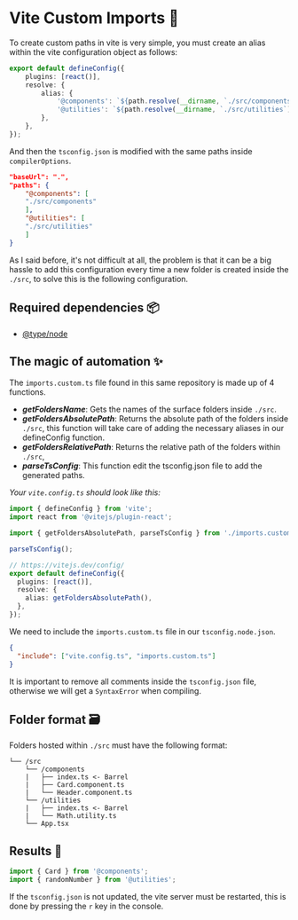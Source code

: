 # Vite Custom Imports 📂

To create custom paths in vite is very simple, you must create an alias within the vite configuration object as follows:

```ts
export default defineConfig({
    plugins: [react()],
    resolve: {
        alias: {
            '@components': `${path.resolve(__dirname, `./src/components`)}`,
            '@utilities': `${path.resolve(__dirname, `./src/utilities`)}`,
        },
    },
});
```

And then the `tsconfig.json` is modified with the same paths inside `compilerOptions`.

```json
"baseUrl": ".",
"paths": {
    "@components": [
    "./src/components"
    ],
    "@utilities": [
    "./src/utilities"
    ]
}
```

As I said before, it's not difficult at all, the problem is that it can be a big hassle to add this configuration every time a new folder is created inside the `./src`, to solve this is the following configuration.

## Required dependencies 📦
- [@type/node](https://www.npmjs.com/package/@types/node)

## The magic of automation ✨
The `imports.custom.ts` file found in this same repository is made up of 4 functions.

- **_getFoldersName_**: Gets the names of the surface folders inside `./src`.
- **_getFoldersAbsolutePath_**: Returns the absolute path of the folders inside `./src`, this function will take care of adding the necessary aliases in our defineConfig function.
- **_getFoldersRelativePath_**: Returns the relative path of the folders within `./src`, 
- **_parseTsConfig_**: This function edit the tsconfig.json file to add the generated paths.

_Your `vite.config.ts` should look like this:_

```ts
import { defineConfig } from 'vite';
import react from '@vitejs/plugin-react';

import { getFoldersAbsolutePath, parseTsConfig } from './imports.custom';

parseTsConfig();

// https://vitejs.dev/config/
export default defineConfig({
  plugins: [react()],
  resolve: {
    alias: getFoldersAbsolutePath(),
  },
});
```

We need to include the `imports.custom.ts` file in our `tsconfig.node.json`.
```json
{
  "include": ["vite.config.ts", "imports.custom.ts"]
}

```

It is important to remove all comments inside the `tsconfig.json` file, otherwise we will get a `SyntaxError` when compiling.

## Folder format 🗃️
Folders hosted within `./src` must have the following format:
```
└── /src
    └── /components
    |   ├── index.ts <- Barrel
    |   ├── Card.component.ts
    |   └── Header.component.ts
    └── /utilities
    |   ├── index.ts <- Barrel
    |   └── Math.utility.ts
    └── App.tsx
```

## Results 🚀

```ts
import { Card } from '@components';
import { randomNumber } from '@utilities';
```

If the `tsconfig.json` is not updated, the vite server must be restarted, this is done by pressing the `r` key in the console.
